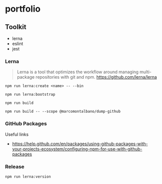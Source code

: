 # portfolio

## Toolkit

* lerna
* eslint
* jest

### Lerna

> Lerna is a tool that optimizes the workflow around managing multi-package repositories with git and npm.
https://github.com/lerna/lerna

`npm run lerna:create <name> -- --bin`

`npm run lerna:bootstrap`

`npm run build`

`npm run build -- --scope @marcomontalbano/dump-github`

### GitHub Packages

Useful links

* https://help.github.com/en/packages/using-github-packages-with-your-projects-ecosystem/configuring-npm-for-use-with-github-packages


### Release

```sh
npm run lerna:version
```
